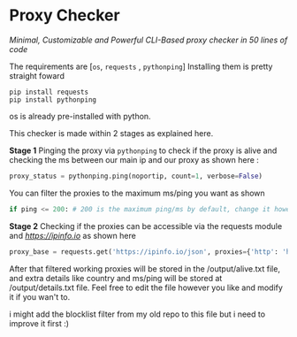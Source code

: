 # Proxy Checker
*Minimal, Customizable and Powerful CLI-Based proxy checker in 50 lines of code*

The requirements are [``os``, ``requests`` , ``pythonping``]
Installing them is pretty straight foward
```
pip install requests
pip install pythonping
```
os is already pre-installed with python.

This checker is made within 2 stages as explained here.

**Stage 1**
Pinging the proxy via ``pythonping`` to check if the proxy is alive and checking the ms between our main ip and our proxy as shown here :
```py
proxy_status = pythonping.ping(noportip, count=1, verbose=False)
```
You can filter the proxies to the maximum ms/ping you want as shown
```py
if ping <= 200: # 200 is the maximum ping/ms by default, change it however you like it to be.
```

**Stage 2**
Checking if the proxies can be accessible via the requests module and *https://ipinfo.io* as shown here
```py
proxy_base = requests.get('https://ipinfo.io/json', proxies={'http': 'http://' + ip, 'https': 'http://' + ip}, timeout=3.5)
```

After that filtered working proxies will be stored in the /output/alive.txt file, and extra details like country and ms/ping will be stored at /output/details.txt file.
Feel free to edit the file however you like and modify it if you wan't to.

i might add the blocklist filter from my old repo to this file but i need to improve it first :)
